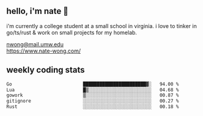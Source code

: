 ## hello, i'm nate 👋
i'm currently a college student at a small school in virginia. i love to tinker in go/ts/rust & work on small projects for my homelab.

nwong@mail.umw.edu <br/>
https://www.nate-wong.com/

## weekly coding stats
<!--START_SECTION:waka-->

```txt
Go                          ███████████████████████▓░   94.00 %
Lua                         █▒░░░░░░░░░░░░░░░░░░░░░░░   04.68 %
gowork                      ▒░░░░░░░░░░░░░░░░░░░░░░░░   00.87 %
gitignore                   ░░░░░░░░░░░░░░░░░░░░░░░░░   00.27 %
Rust                        ░░░░░░░░░░░░░░░░░░░░░░░░░   00.18 %
```

<!--END_SECTION:waka-->
